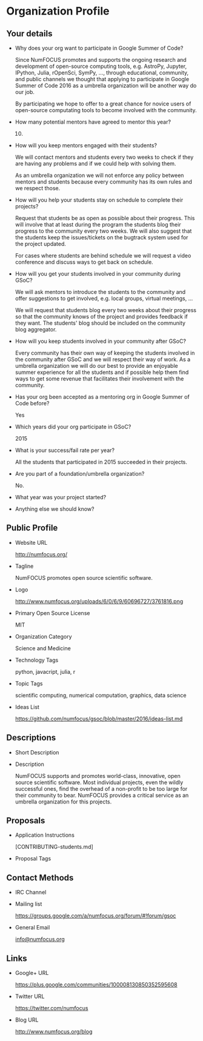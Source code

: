 # Organization Profile

## Your details

-   Why does your org want to participate in Google Summer of Code?

    Since NumFOCUS promotes and supports
    the ongoing research and development of open-source computing tools,
    e.g. AstroPy, Jupyter, IPython, Julia, rOpenSci, SymPy, ...,
    through educational, community, and public channels
    we thought that applying to participate in
    Google Summer of Code 2016 as a umbrella organization
    will be another way do our job.

    By participating we hope to offer to a great chance
    for novice users of open-source computating tools to
    become involved with the community.

-   How many potential mentors have agreed to mentor this year?

    10.

-   How will you keep mentors engaged with their students?

    We will contact mentors and students every two weeks to check if they are
    having any problems and if we could help with solving them.

    As an umbrella organization we will not enforce any policy between mentors
    and students because every community has its own rules and we respect those.

-   How will you help your students stay on schedule to complete their projects?

    Request that students be as open as possible about their progress.
    This will involve that at least during the program the students blog their progress
    to the community every two weeks.
    We will also suggest that the students keep the issues/tickets on the
    bugtrack system used for the project updated.

    For cases where students are behind schedule we will request a video
    conference and discuss ways to get back on schedule.

-   How will you get your students involved in your community during GSoC?

    We will ask mentors to introduce the students to the community
    and offer suggestions to get involved, e.g. local groups, virtual meetings, ...

    We will request that students blog every two weeks about their progress
    so that the community knows of the project and provides feedback if they want.
    The students' blog should be included on the community blog aggregator.

-   How will you keep students involved in your community after GSoC?

    Every community has their own way of keeping the students involved in the
    community after GSoC and we will respect their way of work.
    As a umbrella organization we will do our best to provide an enjoyable summer
    experience for all the students and if possible help them find ways to get
    some revenue that facilitates their involvement with the community.

-   Has your org been accepted as a mentoring org in Google Summer of Code before?

    Yes

-   Which years did your org participate in GSoC?

    2015

-   What is your success/fail rate per year?

    All the students that participated in 2015 succeeded in their projects.

-   Are you part of a foundation/umbrella organization?

    No.

-   What year was your project started?

-   Anything else we should know?

## Public Profile

-   Website URL

    http://numfocus.org/

-   Tagline

    NumFOCUS promotes open source scientific software.

-   Logo

    http://www.numfocus.org/uploads/6/0/6/9/60696727/3761816.png

-   Primary Open Source License

    MIT

-   Organization Category

    Science and Medicine

-   Technology Tags

    python, javacript, julia, r

-   Topic Tags

    scientific computing, numerical computation, graphics, data science

-   Ideas List

    https://github.com/numfocus/gsoc/blob/master/2016/ideas-list.md

## Descriptions

-   Short Description

-   Description

    NumFOCUS supports and promotes world-class, innovative, open source
    scientific software. Most individual projects, even the wildly successful
    ones, find the overhead of a non-profit to be too large for their community
    to bear. NumFOCUS provides a critical service as an umbrella organization
    for this projects.

## Proposals

-   Application Instructions

    [CONTRIBUTING-students.md]

-   Proposal Tags

## Contact Methods

-   IRC Channel

-   Mailing list

    https://groups.google.com/a/numfocus.org/forum/#!forum/gsoc

-   General Email

    info@numfocus.org

## Links

-   Google+ URL

    https://plus.google.com/communities/100008130850352595608

-   Twitter URL

    https://twitter.com/numfocus

-   Blog URL

    http://www.numfocus.org/blog
